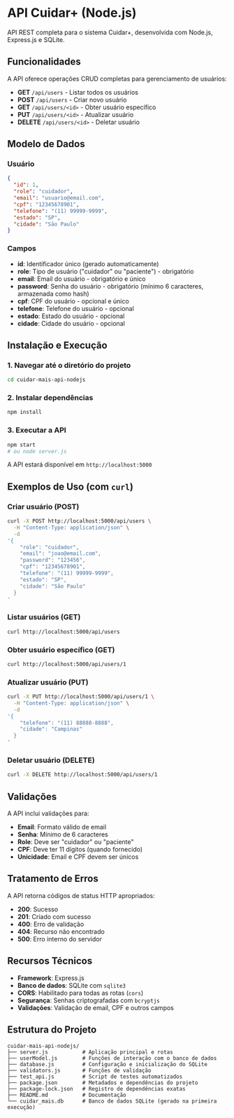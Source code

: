 # API Cuidar+ (Node.js)

API REST completa para o sistema Cuidar+, desenvolvida com Node.js, Express.js e SQLite.

## Funcionalidades

A API oferece operações CRUD completas para gerenciamento de usuários:

- **GET** `/api/users` - Listar todos os usuários
- **POST** `/api/users` - Criar novo usuário
- **GET** `/api/users/<id>` - Obter usuário específico
- **PUT** `/api/users/<id>` - Atualizar usuário
- **DELETE** `/api/users/<id>` - Deletar usuário

## Modelo de Dados

### Usuário
```json
{
  "id": 1,
  "role": "cuidador",
  "email": "usuario@email.com",
  "cpf": "12345678901",
  "telefone": "(11) 99999-9999",
  "estado": "SP",
  "cidade": "São Paulo"
}
```

### Campos
- **id**: Identificador único (gerado automaticamente)
- **role**: Tipo de usuário ("cuidador" ou "paciente") - obrigatório
- **email**: Email do usuário - obrigatório e único
- **password**: Senha do usuário - obrigatório (mínimo 6 caracteres, armazenada como hash)
- **cpf**: CPF do usuário - opcional e único
- **telefone**: Telefone do usuário - opcional
- **estado**: Estado do usuário - opcional
- **cidade**: Cidade do usuário - opcional

## Instalação e Execução

### 1. Navegar até o diretório do projeto
```bash
cd cuidar-mais-api-nodejs
```

### 2. Instalar dependências
```bash
npm install
```

### 3. Executar a API
```bash
npm start
# ou node server.js
```

A API estará disponível em `http://localhost:5000`

## Exemplos de Uso (com `curl`)

### Criar usuário (POST)
```bash
curl -X POST http://localhost:5000/api/users \
  -H "Content-Type: application/json" \
  -d 
'{
    "role": "cuidador",
    "email": "joao@email.com",
    "password": "123456",
    "cpf": "12345678901",
    "telefone": "(11) 99999-9999",
    "estado": "SP",
    "cidade": "São Paulo"
  }
'
```

### Listar usuários (GET)
```bash
curl http://localhost:5000/api/users
```

### Obter usuário específico (GET)
```bash
curl http://localhost:5000/api/users/1
```

### Atualizar usuário (PUT)
```bash
curl -X PUT http://localhost:5000/api/users/1 \
  -H "Content-Type: application/json" \
  -d 
'{
    "telefone": "(11) 88888-8888",
    "cidade": "Campinas"
  }
'
```

### Deletar usuário (DELETE)
```bash
curl -X DELETE http://localhost:5000/api/users/1
```

## Validações

A API inclui validações para:

- **Email**: Formato válido de email
- **Senha**: Mínimo de 6 caracteres
- **Role**: Deve ser "cuidador" ou "paciente"
- **CPF**: Deve ter 11 dígitos (quando fornecido)
- **Unicidade**: Email e CPF devem ser únicos

## Tratamento de Erros

A API retorna códigos de status HTTP apropriados:

- **200**: Sucesso
- **201**: Criado com sucesso
- **400**: Erro de validação
- **404**: Recurso não encontrado
- **500**: Erro interno do servidor

## Recursos Técnicos

- **Framework**: Express.js
- **Banco de dados**: SQLite com `sqlite3`
- **CORS**: Habilitado para todas as rotas (`cors`)
- **Segurança**: Senhas criptografadas com `bcryptjs`
- **Validações**: Validação de email, CPF e outros campos

## Estrutura do Projeto

```
cuidar-mais-api-nodejs/
├── server.js           # Aplicação principal e rotas
├── userModel.js        # Funções de interação com o banco de dados
├── database.js         # Configuração e inicialização do SQLite
├── validators.js       # Funções de validação
├── test_api.js         # Script de testes automatizados
├── package.json        # Metadados e dependências do projeto
├── package-lock.json   # Registro de dependências exatas
├── README.md           # Documentação
└── cuidar_mais.db      # Banco de dados SQLite (gerado na primeira execução)
```


